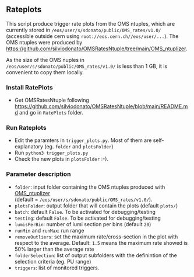 ## Rateplots
This script produce trigger rate plots from the OMS ntuples, which are currently stored in `/eos/user/s/sdonato/public/OMS_rates/v1.0/` (accessible outside cern using `root://eos.cern.ch//eos/user/...`). The OMS ntuples were produced by https://github.com/silviodonato/OMSRatesNtuple/tree/main/OMS_ntuplizer. 

As the size of the OMS nuples in `/eos/user/s/sdonato/public/OMS_rates/v1.0/` is less than 1 GB, it is convenient to copy them locally.


### Install RatePlots
- Get OMSRatesNtuple following https://github.com/silviodonato/OMSRatesNtuple/blob/main/README.md and go in `RatePlots` folder.

### Run Rateplots
- Edit the paramters in `trigger_plots.py`. Most of them are self-explanatory (eg. `folder` and `plotsFolder`)
- Run `python3 trigger_plots.py`
- Check the new plots in `plotsFolder` :-).

### Parameter description
- `folder`: input folder containing the OMS ntuples produced with [OMS_ntuplizer](https://github.com/silviodonato/OMSRatesNtuple/tree/main/OMS_ntuplizer) \
 (default = `/eos/user/s/sdonato/public/OMS_rates/v1.0/`).
- `plotsFolder`: output folder that will contain the plots (default `plots/`)
- `batch`: default `False`. To be activated for debugging/testing
- `testing`: default `False`. To be activated for debugging/testing
- `lumisPerBin`: number of lumi section per bins (default `20`)
- `runMin` and `runMax`: run range
- `removeOutliers`: set the maximum rate/cross-section in the plot with respect to the average. Default: `1.5` means the maximum rate showed is 50% larger than the average rate 
- `folderSelection`: list of output subfolders with the definintion of the selection criteria (eg. PU range)
- `triggers`: list of monitored triggers.

